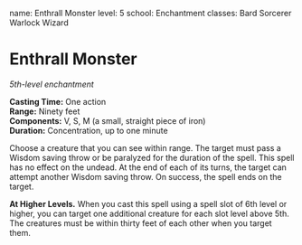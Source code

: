name: Enthrall Monster
level: 5
school: Enchantment
classes: Bard
         Sorcerer
         Warlock
         Wizard

# Enthrall Monster 
_5th-level enchantment_ 

**Casting Time:** One action    
**Range:** Ninety feet    
**Components:** V, S, M (a small, straight piece of iron)    
**Duration:** Concentration, up to one minute 

Choose a creature that you can see within range. The target must pass a Wisdom saving throw or be paralyzed for the duration of the spell. This spell has no effect on the undead. At the end of each of its turns, the target can attempt another Wisdom saving throw. On success, the spell ends on the target. 

**At Higher Levels.** When you cast this spell using a spell slot of 6th level or higher, you can target one additional creature for each slot level above 5th. The creatures must be within thirty feet of each other when you target them. 
